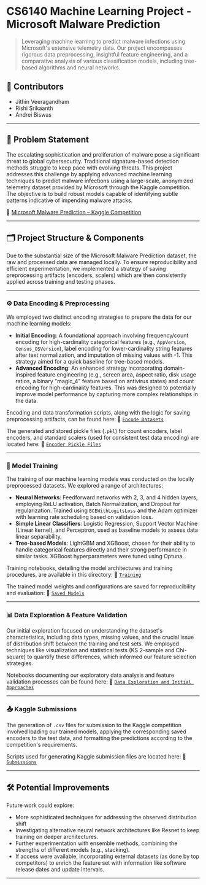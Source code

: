 # CS6140 Machine Learning Project - Microsoft Malware Prediction

> Leveraging machine learning to predict malware infections using Microsoft's extensive telemetry data. Our project encompasses rigorous data preprocessing, insightful feature engineering, and a comparative analysis of various classification models, including tree-based algorithms and neural networks.

## 👥 Contributors

- Jithin Veeragandham
- Rishi Srikaanth
- Andrei Biswas

---

## 📌 Problem Statement

The escalating sophistication and proliferation of malware pose a significant threat to global cybersecurity. Traditional signature-based detection methods struggle to keep pace with evolving threats. This project addresses this challenge by applying advanced machine learning techniques to predict malware infections using a large-scale, anonymized telemetry dataset provided by Microsoft through the Kaggle competition. The objective is to build robust models capable of identifying subtle patterns indicative of impending malware attacks.

🔗 [Microsoft Malware Prediction – Kaggle Competition](https://www.kaggle.com/competitions/microsoft-malware-prediction/overview)

---

## 🗂️ Project Structure & Components

Due to the substantial size of the Microsoft Malware Prediction dataset, the raw and processed data are managed locally. To ensure reproducibility and efficient experimentation, we implemented a strategy of saving preprocessing artifacts (encoders, scalers) which are then consistently applied across training and testing phases.

---

### ⚙️ Data Encoding & Preprocessing

We employed two distinct encoding strategies to prepare the data for our machine learning models:

- **Initial Encoding**: A foundational approach involving frequency/count encoding for high-cardinality categorical features (e.g., `AppVersion`, `Census_OSVersion`), label encoding for lower-cardinality string features after text normalization, and imputation of missing values with -1. This strategy aimed for a quick baseline for tree-based models.
- **Advanced Encoding**: An enhanced strategy incorporating domain-inspired feature engineering (e.g., screen area, aspect ratio, disk usage ratios, a binary "magic\_4" feature based on antivirus states) and count encoding for high-cardinality features. This was designed to potentially improve model performance by capturing more complex relationships in the data.

Encoding and data transformation scripts, along with the logic for saving preprocessing artifacts, can be found here:
🔗 [`Encode Datasets`](https://github.com/Jithin-Veeragandham/CS6140-Project/tree/main/Encode%20Datasets)

The generated and stored pickle files (`.pkl`) for count encoders, label encoders, and standard scalers (used for consistent test data encoding) are located here:
🔗 [`Encoder Pickle Files`](https://github.com/Jithin-Veeragandham/CS6140-Project/tree/main/Encode%20Datasets/Encoder%20pickle%20Files)

---

### 🧠 Model Training

The training of our machine learning models was conducted on the locally preprocessed datasets. We explored a range of architectures:

- **Neural Networks**: Feedforward networks with 2, 3, and 4 hidden layers, employing ReLU activation, Batch Normalization, and Dropout for regularization. Trained using `BCEWithLogitsLoss` and the Adam optimizer with learning rate scheduling based on validation loss.
- **Simple Linear Classifiers**: Logistic Regression, Support Vector Machine (Linear kernel), and Perceptron, used as baseline models to assess data linear separability.
- **Tree-based Models**: LightGBM and XGBoost, chosen for their ability to handle categorical features directly and their strong performance in similar tasks. XGBoost hyperparameters were tuned using Optuna.

Training notebooks, detailing the model architectures and training procedures, are available in this directory:
🔗 [`Training`](https://github.com/Jithin-Veeragandham/CS6140-Project/tree/main/Training)

The trained model weights and configurations are saved for reproducibility and evaluation:
🔗 [`Saved Models`](https://github.com/Jithin-Veeragandham/CS6140-Project/tree/main/Saved%20Models)

---

### 📊 Data Exploration & Feature Validation

Our initial exploration focused on understanding the dataset's characteristics, including data types, missing values, and the crucial issue of distribution shift between the training and test sets. We employed techniques like visualization and statistical tests (KS 2-sample and Chi-square) to quantify these differences, which informed our feature selection strategies.

Notebooks documenting our exploratory data analysis and feature validation processes can be found here:
🔗 [`Data Exploration and Initial Approaches`](https://github.com/Jithin-Veeragandham/CS6140-Project/tree/main/Data%20Exploration)

---

### 📤 Kaggle Submissions

The generation of `.csv` files for submission to the Kaggle competition involved loading our trained models, applying the corresponding saved encoders to the test data, and formatting the predictions according to the competition's requirements.

Scripts used for generating Kaggle submission files are located here:
🔗 [`Submissions`](https://github.com/Jithin-Veeragandham/CS6140-Project/tree/main/submission-noteboooks)

---


## 🛠️ Potential Improvements

Future work could explore:

- More sophisticated techniques for addressing the observed distribution shift
- Investigating alternative neural network architectures like Resnet to keep training on deeper architectures.
- Further experimentation with ensemble methods, combining the strengths of different models (e.g., stacking).
- If access were available, incorporating external datasets (as done by top competitors) to enrich the feature set with information like software release dates and update intervals.


---

